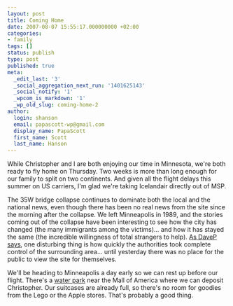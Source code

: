 ```yaml
---
layout: post
title: Coming Home
date: 2007-08-07 15:55:17.000000000 +02:00
categories:
- family
tags: []
status: publish
type: post
published: true
meta:
  _edit_last: '3'
  _social_aggregation_next_run: '1401625143'
  _social_notify: '1'
  _wpcom_is_markdown: '1'
  _wp_old_slug: coming-home-2
author:
  login: shanson
  email: papascott-wp@gmail.com
  display_name: PapaScott
  first_name: Scott
  last_name: Hanson
---
```

<p>While Christopher and I are both enjoying our time in Minnesota, we're both ready to fly home on Thursday. Two weeks is more than long enough for our family to split on two continents. And given all the flight delays this summer on US carriers, I'm glad we're taking Icelandair directly out of MSP.</p>
<p>The 35W bridge collapse continues to dominate both the local and the national news, even though there has been no real news from the site since the morning after the collapse. We left Minneapolis in 1989, and the stories coming out of the collapse have been interesting to see how the city has changed (the many immigrants among the victims)... and how it has stayed the same (the incredible willingness of total strangers to help). <a href="http://davespicks.com/archive/2007/08/03.html">As DaveP says</a>, one disturbing thing is how quickly the authorities took complete control of the surrounding area... until yesterday there was no place for the public to view the site for themselves.</p>
<p>We'll be heading to Minneapolis a day early so we can rest up before our flight. There's a <a href="http://www.waterparkofamerica.com/">water park</a> near the Mall of America where we can deposit Christopher. Our suitcases are already full, so there's no room for goodies from the Lego or the Apple stores. That's probably a good thing.</p>
